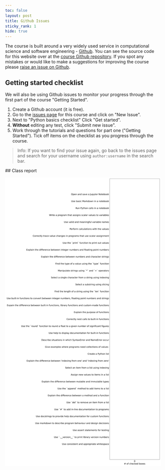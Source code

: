 ```yaml
---
toc: false
layout: post
title: Github Issues
sticky_rank: 1
hide: true
---
```


The course is built around a very widely used service in computational science and software engineering - [Github](https://Github.com).
You can see the source code for this website over at the [course Github repository](https://github.com/nu-cem/CompPhys).
If you spot any mistakes or would like to make a suggestions for improving the course please [raise an issue on Github](https://github.com/nu-cem/CompPhys/issues).

## Getting started checklist

We will also be using Github issues to monitor your progress through the first part of the course "Getting Started".

1. Create a Github account (it is free).
2. Go to the [issues page](https://github.com/nu-cem/CompPhys/issues) for this course and click on "New Issue".
3. Next to "Python basics checklist" Click "Get started".
4. **Without** editing any test, click "Submit new issue".
5. Work through the tutorials and questions for part one ("Getting Started"). Tick off items on the checklist as you progress through the course.

> Info: If you want to find your issue again, go back to the issues page and search for your username using `author:username` in the search bar.

## Class report

![](../images/progress_report.png)

